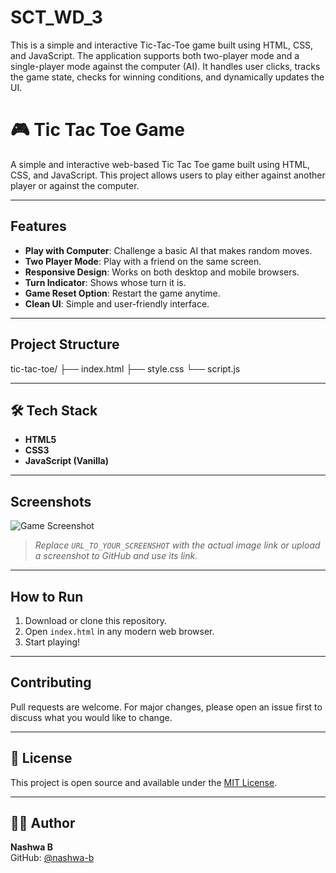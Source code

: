 # SCT_WD_3
This is a simple and interactive Tic-Tac-Toe game built using HTML, CSS, and JavaScript. The application supports both two-player mode and a single-player mode against the computer (AI). It handles user clicks, tracks the game state, checks for winning conditions, and dynamically updates the UI.

# 🎮 Tic Tac Toe Game

A simple and interactive web-based Tic Tac Toe game built using HTML, CSS, and JavaScript. This project allows users to play either against another player or against the computer.

---

## Features

-  **Play with Computer**: Challenge a basic AI that makes random moves.
-  **Two Player Mode**: Play with a friend on the same screen.
-  **Responsive Design**: Works on both desktop and mobile browsers.
-  **Turn Indicator**: Shows whose turn it is.
-  **Game Reset Option**: Restart the game anytime.
-  **Clean UI**: Simple and user-friendly interface.

---

##  Project Structure

tic-tac-toe/
├── index.html
├── style.css
└── script.js

---

## 🛠️ Tech Stack

- **HTML5**
- **CSS3**
- **JavaScript (Vanilla)**

---

##  Screenshots

![Game Screenshot](URL_TO_YOUR_SCREENSHOT)

> _Replace `URL_TO_YOUR_SCREENSHOT` with the actual image link or upload a screenshot to GitHub and use its link._

---

##  How to Run

1. Download or clone this repository.
2. Open `index.html` in any modern web browser.
3. Start playing!

---

##  Contributing

Pull requests are welcome. For major changes, please open an issue first to discuss what you would like to change.

---

## 📄 License

This project is open source and available under the [MIT License](LICENSE).

---

## 🙋‍♀️ Author

**Nashwa B**  
GitHub: [@nashwa-b](https://github.com/nashwa-b)


